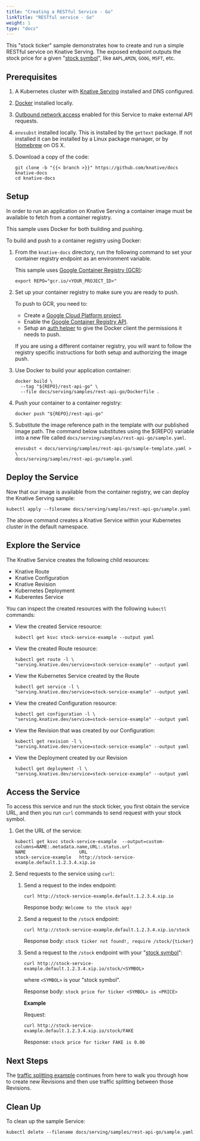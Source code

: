 ```yaml
---
title: "Creating a RESTful Service - Go"
linkTitle: "RESTful service - Go"
weight: 1
type: "docs"
---
```


This "stock ticker" sample demonstrates how to create and run a simple RESTful
service on Knative Serving. The exposed endpoint outputs the stock price for a
given "[stock symbol](https://www.marketwatch.com/tools/quotes/lookup.asp)",
like `AAPL`,`AMZN`, `GOOG`, `MSFT`, etc.

## Prerequisites

1. A Kubernetes cluster with [Knative Serving](../../../install/README.md)
   installed and DNS configured.
1. [Docker](https://docs.docker.com/get-started/#prepare-your-docker-environment)
   installed locally.
1. [Outbound network access](../../outbound-network-access.md) enabled for this
   Service to make external API requests.
1. `envsubst` installed locally. This is installed by the `gettext` package. If
   not installed it can be installed by a Linux package manager, or by
   [Homebrew](https://brew.sh/) on OS X.
1. Download a copy of the code:

   ```shell
   git clone -b "{{< branch >}}" https://github.com/knative/docs knative-docs
   cd knative-docs
   ```

## Setup

In order to run an application on Knative Serving a container image must be
available to fetch from a container registry.

This sample uses Docker for both building and pushing.

To build and push to a container registry using Docker:

1. From the `knative-docs` directory, run the following command to set your
   container registry endpoint as an environment variable.

   This sample uses
   [Google Container Registry (GCR)](https://cloud.google.com/container-registry/):

   ```shell
   export REPO="gcr.io/<YOUR_PROJECT_ID>"
   ```

1. Set up your container registry to make sure you are ready to push.

   To push to GCR, you need to:

   - Create a
     [Google Cloud Platform project](https://cloud.google.com/resource-manager/docs/creating-managing-projects#creating_a_project).
   - Enable the
     [Google Container Registry API](https://console.cloud.google.com/apis/library/containerregistry.googleapis.com).
   - Setup an
     [auth helper](https://cloud.google.com/container-registry/docs/advanced-authentication#gcloud_as_a_docker_credential_helper)
     to give the Docker client the permissions it needs to push.

   If you are using a different container registry, you will want to follow the
   registry specific instructions for both setup and authorizing the image push.

1. Use Docker to build your application container:

   ```shell
   docker build \
     --tag "${REPO}/rest-api-go" \
     --file docs/serving/samples/rest-api-go/Dockerfile .
   ```

1. Push your container to a container registry:

   ```shell
   docker push "${REPO}/rest-api-go"
   ```

1. Substitute the image reference path in the template with our published image
   path. The command below substitutes using the \${REPO} variable into a new
   file called `docs/serving/samples/rest-api-go/sample.yaml`.

   ```shell
   envsubst < docs/serving/samples/rest-api-go/sample-template.yaml > \
   docs/serving/samples/rest-api-go/sample.yaml
   ```

## Deploy the Service

Now that our image is available from the container registry, we can deploy the
Knative Serving sample:

```shell
kubectl apply --filename docs/serving/samples/rest-api-go/sample.yaml
```

The above command creates a Knative Service within your Kubernetes cluster in
the default namespace.

## Explore the Service

The Knative Service creates the following child resources:

- Knative Route
- Knative Configuration
- Knative Revision
- Kubernetes Deployment
- Kuberentes Service

You can inspect the created resources with the following `kubectl` commands:

- View the created Service resource:

  ```shell
  kubectl get ksvc stock-service-example --output yaml
  ```

- View the created Route resource:

  ```shell
  kubectl get route -l \
  "serving.knative.dev/service=stock-service-example" --output yaml
  ```

- View the Kubernetes Service created by the Route

  ```shell
  kubectl get service -l \
  "serving.knative.dev/service=stock-service-example" --output yaml
  ```

- View the created Configuration resource:

  ```shell
  kubectl get configuration -l \
  "serving.knative.dev/service=stock-service-example" --output yaml
  ```

- View the Revision that was created by our Configuration:

  ```shell
  kubectl get revision -l \
  "serving.knative.dev/service=stock-service-example" --output yaml
  ```

- View the Deployment created by our Revision

  ```shell
  kubectl get deployment -l \
  "serving.knative.dev/service=stock-service-example" --output yaml
  ```

## Access the Service

To access this service and run the stock ticker, you first obtain the service
URL, and then you run `curl` commands to send request with your stock symbol.

1. Get the URL of the service:

   ```shell
   kubectl get ksvc stock-service-example  --output=custom-columns=NAME:.metadata.name,URL:.status.url
   NAME                    URL
   stock-service-example   http://stock-service-example.default.1.2.3.4.xip.io
   ```

2. Send requests to the service using `curl`:

   1. Send a request to the index endpoint:

      ```shell
      curl http://stock-service-example.default.1.2.3.4.xip.io
      ```

      Response body: `Welcome to the stock app!`

   2. Send a request to the `/stock` endpoint:

      ```shell
      curl http://stock-service-example.default.1.2.3.4.xip.io/stock
      ```

      Response body: `stock ticker not found!, require /stock/{ticker}`

   3. Send a request to the `/stock` endpoint with your
      "[stock symbol](https://www.marketwatch.com/tools/quotes/lookup.asp)":

      ```shell
      curl http://stock-service-example.default.1.2.3.4.xip.io/stock/<SYMBOL>
      ```

      where `<SYMBOL>` is your "stock symbol".

      Response body: `stock price for ticker <SYMBOL> is <PRICE>`

      **Example**

      Request:

      ```shell
      curl http://stock-service-example.default.1.2.3.4.xip.io/stock/FAKE
      ```

      Response: `stock price for ticker FAKE is 0.00`

## Next Steps

The [traffic splitting example](../traffic-splitting/README.md) continues from
here to walk you through how to create new Revisions and then use traffic
splitting between those Revisions.

## Clean Up

To clean up the sample Service:

```shell
kubectl delete --filename docs/serving/samples/rest-api-go/sample.yaml
```
